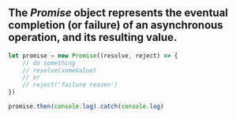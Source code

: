## The *Promise* object represents the eventual completion (or failure) of an asynchronous operation, and its resulting value.

```js
let promise = new Promise((resolve, reject) => {
    // do something
    // resolve(someValue)
    // or
    // reject('failure reason')
})

promise.then(console.log).catch(console.log)
```
